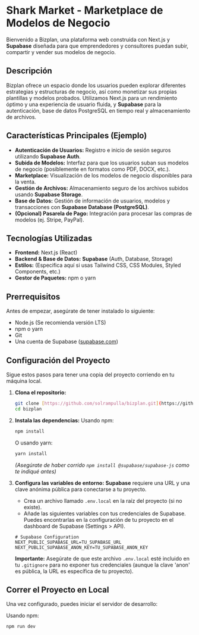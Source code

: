 # Shark Market - Marketplace de Modelos de Negocio

Bienvenido a Bizplan, una plataforma web construida con Next.js y **Supabase** diseñada para que emprendedores y consultores puedan subir, compartir y vender sus modelos de negocio.

## Descripción

Bizplan ofrece un espacio donde los usuarios pueden explorar diferentes estrategias y estructuras de negocio, así como monetizar sus propias plantillas y modelos probados. Utilizamos Next.js para un rendimiento óptimo y una experiencia de usuario fluida, y **Supabase** para la autenticación, base de datos PostgreSQL en tiempo real y almacenamiento de archivos.

## Características Principales (Ejemplo)

* **Autenticación de Usuarios:** Registro e inicio de sesión seguros utilizando **Supabase Auth**.
* **Subida de Modelos:** Interfaz para que los usuarios suban sus modelos de negocio (posiblemente en formatos como PDF, DOCX, etc.).
* **Marketplace:** Visualización de los modelos de negocio disponibles para la venta.
* **Gestión de Archivos:** Almacenamiento seguro de los archivos subidos usando **Supabase Storage**.
* **Base de Datos:** Gestión de información de usuarios, modelos y transacciones con **Supabase Database (PostgreSQL)**.
* **(Opcional) Pasarela de Pago:** Integración para procesar las compras de modelos (ej. Stripe, PayPal).

## Tecnologías Utilizadas

* **Frontend:** Next.js (React)
* **Backend & Base de Datos:** **Supabase** (Auth, Database, Storage)
* **Estilos:** (Especifica aquí si usas Tailwind CSS, CSS Modules, Styled Components, etc.)
* **Gestor de Paquetes:** npm o yarn

## Prerrequisitos

Antes de empezar, asegúrate de tener instalado lo siguiente:

* Node.js (Se recomienda versión LTS)
* npm o yarn
* Git
* Una cuenta de Supabase ([supabase.com](https://supabase.com/))

## Configuración del Proyecto

Sigue estos pasos para tener una copia del proyecto corriendo en tu máquina local.

1.  **Clona el repositorio:**
    ```bash
    git clone [https://github.com/solrampulla/bizplan.git](https://github.com/solrampulla/bizplan.git)
    cd bizplan
    ```

2.  **Instala las dependencias:**
    Usando npm:
    ```bash
    npm install
    ```
    O usando yarn:
    ```bash
    yarn install
    ```
    *(Asegúrate de haber corrido `npm install @supabase/supabase-js` como te indiqué antes)*

3.  **Configura las variables de entorno:**
    **Supabase** requiere una URL y una clave anónima pública para conectarse a tu proyecto.
    * Crea un archivo llamado `.env.local` en la raíz del proyecto (si no existe).
    * Añade las siguientes variables con tus credenciales de Supabase. Puedes encontrarlas en la configuración de tu proyecto en el dashboard de Supabase (Settings > API).

    ```plaintext
    # Supabase Configuration
    NEXT_PUBLIC_SUPABASE_URL=TU_SUPABASE_URL
    NEXT_PUBLIC_SUPABASE_ANON_KEY=TU_SUPABASE_ANON_KEY
    ```
    **Importante:** Asegúrate de que este archivo `.env.local` esté incluido en tu `.gitignore` para no exponer tus credenciales (aunque la clave 'anon' es pública, la URL es específica de tu proyecto).

## Correr el Proyecto en Local

Una vez configurado, puedes iniciar el servidor de desarrollo:

Usando npm:
```bash
npm run dev
